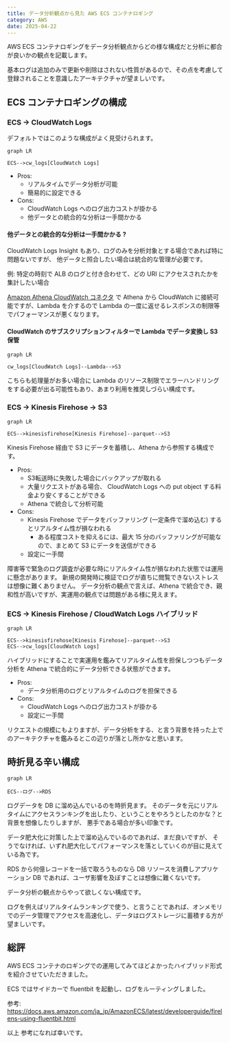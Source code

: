 ```yaml
---
title: データ分析観点から見た AWS ECS コンテナロギング
category: AWS
date: 2025-04-22
---
```


AWS ECS コンテナロギングをデータ分析観点からどの様な構成だと分析に都合が良いかの観点を記載します。

基本ログは追加のみで更新や削除はされない性質があるので、その点を考慮して登録されることを意識したアーキテクチャが望ましいです。

## ECS コンテナロギングの構成

### ECS → CloudWatch Logs

デフォルトではこのような構成がよく見受けられます。

```mermaid
graph LR

ECS-->cw_logs[CloudWatch Logs]
```

- Pros:
    - リアルタイムでデータ分析が可能
    - 簡易的に設定できる
- Cons:
    - CloudWatch Logs へのログ出力コストが掛かる
    - 他データとの統合的な分析は一手間かかる

#### 他データとの統合的な分析は一手間かかる ?

CloudWatch Logs Insight もあり、ログのみを分析対象とする場合であれば特に問題ないですが、
他データと照合したい場合は統合的な管理が必要です。

例: 特定の時刻で ALB のログと付き合わせて、どの URI にアクセスされたかを集計したい場合

[Amazon Athena CloudWatch コネクタ](https://docs.aws.amazon.com/ja_jp/athena/latest/ug/connectors-cloudwatch.html) で
Athena から CloudWatch に接続可能ですが、Lambda を介するので Lambda の一度に返せるレスポンスの制限等でパフォーマンスが悪くなります。

#### CloudWatch のサブスクリプションフィルターで Lambda でデータ変換し S3 保管

```mermaid
graph LR

cw_logs[CloudWatch Logs]--Lambda-->S3
```

こちらも処理量がお多い場合に Lambda のリソース制限でエラーハンドリングをする必要が出る可能性もあり、あまり利用を推奨しづらい構成です。

### ECS → Kinesis Firehose → S3

```mermaid
graph LR

ECS-->kinesisfirehose[Kinesis Firehose]--parquet-->S3
```

Kinesis Firehose 経由で S3 にデータを蓄積し、Athena から参照する構成です。

- Pros:
    - S3転送時に失敗した場合にバックアップが取れる
    - 大量リクエストがある場合、 CloudWatch Logs への put object する料金より安くすることができる
    - Athena で統合して分析可能
- Cons:
    - Kinesis Firehose でデータをバッファリング (一定条件で溜め込む) するとリアルタイム性が損なわれる
        - ある程度コストを抑えるには、最大 15 分のバッファリングが可能なので、まとめて S3 にデータを送信ができる
    - 設定に一手間

障害等で緊急のログ調査が必要な時にリアルタイム性が損なわれた状態では運用に懸念があります。
新規の開発時に検証でログが直ちに閲覧できないストレスは想像に難くありません。
データ分析の観点で言えば、Athena で統合でき、親和性が高いですが、実運用の観点では問題がある様に見えます。

### ECS → Kinesis Firehose / CloudWatch Logs ハイブリッド

```mermaid
graph LR

ECS-->kinesisfirehose[Kinesis Firehose]--parquet-->S3
ECS-->cw_logs[CloudWatch Logs]
```

ハイブリッドにすることで実運用を鑑みてリアルタイム性を担保しつつもデータ分析を Athena で統合的にデータ分析できる状態ができます。

- Pros:
    - データ分析用のログとリアルタイムのログを担保できる
- Cons:
    - CloudWatch Logs へのログ出力コストが掛かる
    - 設定に一手間

リクエストの規模にもよりますが、データ分析をする、と言う背景を持った上でのアーキテクチャを鑑みるとこの辺りが落とし所かなと思います。


## 時折見る辛い構成

```mermaid
graph LR

ECS--ログ-->RDS
```

ログデータを DB に溜め込んでいるのを時折見ます。
そのデータを元にリアルタイムにアクセスランキングを出したり、ということをやろうとしたのかな？と背景を想像したりしますが、
悪手である場合が多い印象です。

データ肥大化に対策した上で溜め込んでいるのであれば、まだ良いですが、
そうでなければ、いずれ肥大化してパフォーマンスを落としていくのが目に見えている為です。

RDS から何億レコードを一括で取ろうものなら DB リソースを消費しアプリケーション DB であれば、ユーザ影響を及ぼすことは想像に難くないです。

データ分析の観点からやって欲しくない構成です。

ログを例えばリアルタイムランキングで使う、と言うことであれば、オンメモリでのデータ管理でアクセスを高速化し、データはログストレージに蓄積する方が望ましいです。

## 総評

AWS ECS コンテナのロギングでの運用してみてほどよかったハイブリッド形式を紹介させていただきました。

ECS ではサイドカーで fluentbit を起動し、ログをルーティングしました。

参考: https://docs.aws.amazon.com/ja_jp/AmazonECS/latest/developerguide/firelens-using-fluentbit.html

以上
参考になれば幸いです。
